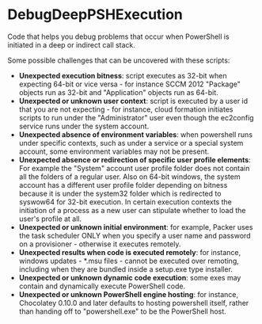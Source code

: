 # DebugDeepPSHExecution
Code that helps you debug problems that occur when PowerShell is initiated in a deep or indirect call stack.

Some possible challenges that can be uncovered with these scripts:
* **Unexpected execution bitness**: script executes as 32-bit when expecting 64-bit or vice versa - for instance SCCM 2012 "Package" objects run as 32-bit and "Application" objects run as 64-bit.
* **Unexpected or unknown user context**: script is executed by a user id that you are not expecting - for instance, cloud formation initiates scripts to run under the "Administrator" user even though the ec2config service runs under the system account.
* **Unexpected absence of environment variables**: when powershell runs under specific contexts, such as under a service or a special system account, some environment variables may not be present.
* **Unexpected absence or redirection of specific user profile elements**: For example the "System" account user profile folder does not contain all the folders of a regular user.  Also on 64-bit windows, the system account has a different user profile folder depending on bitness because it is under the system32 folder which is redirected to syswow64 for 32-bit execution.  In certain execution contexts the initiation of a process as a new user can stipulate whether to load the user's profile at all.
* **Unexpected or unknown initial environment**: for example, Packer uses the task scheduler ONLY when you specify a user name and password on a provisioner - otherwise it executes remotely.
* **Unexpected results when code is executed remotely**: for instance, windows updates - *.msu files - cannot be executed over remoting, including when they are bundled inside a setup.exe type installer.
* **Unexpected or unknown dynamic code execution**: some exes may contain and dynamically execute PowerShell code.
* **Unexpected or unknown PowerShell engine hosting**: for instance, Chocolatey 0.10.0 and later defaults to hosting powershell itself, rather than handing off to "powershell.exe" to be the PowerShell host.
